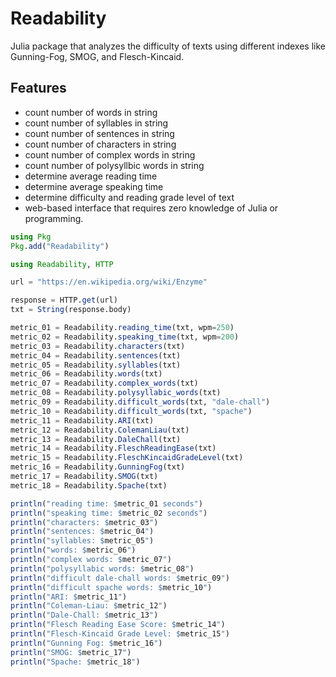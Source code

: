 # Readability

Julia package that analyzes the difficulty of texts using different indexes like Gunning-Fog, SMOG, and Flesch-Kincaid.

## Features
- count number of words in string
- count number of syllables in string
- count number of sentences in string 
- count number of characters in string
- count number of complex words in string
- count number of polysyllbic words in string
- determine average reading time
- determine average speaking time
- determine difficulty and reading grade level of text
- web-based interface that requires zero knowledge of Julia or programming.

```julia
using Pkg
Pkg.add("Readability")

using Readability, HTTP

url = "https://en.wikipedia.org/wiki/Enzyme"

response = HTTP.get(url)
txt = String(response.body)

metric_01 = Readability.reading_time(txt, wpm=250)
metric_02 = Readability.speaking_time(txt, wpm=200)
metric_03 = Readability.characters(txt)
metric_04 = Readability.sentences(txt)
metric_05 = Readability.syllables(txt)
metric_06 = Readability.words(txt)
metric_07 = Readability.complex_words(txt)
metric_08 = Readability.polysyllabic_words(txt)
metric_09 = Readability.difficult_words(txt, "dale-chall")
metric_10 = Readability.difficult_words(txt, "spache")
metric_11 = Readability.ARI(txt)
metric_12 = Readability.ColemanLiau(txt)
metric_13 = Readability.DaleChall(txt)
metric_14 = Readability.FleschReadingEase(txt)
metric_15 = Readability.FleschKincaidGradeLevel(txt)
metric_16 = Readability.GunningFog(txt)
metric_17 = Readability.SMOG(txt)
metric_18 = Readability.Spache(txt)

println("reading time: $metric_01 seconds")
println("speaking time: $metric_02 seconds")
println("characters: $metric_03")
println("sentences: $metric_04")
println("syllables: $metric_05")
println("words: $metric_06")
println("complex words: $metric_07")
println("polysyllabic words: $metric_08")
println("difficult dale-chall words: $metric_09")
println("difficult spache words: $metric_10")
println("ARI: $metric_11")
println("Coleman-Liau: $metric_12")
println("Dale-Chall: $metric_13")
println("Flesch Reading Ease Score: $metric_14")
println("Flesch-Kincaid Grade Level: $metric_15")
println("Gunning Fog: $metric_16")
println("SMOG: $metric_17")
println("Spache: $metric_18")
```